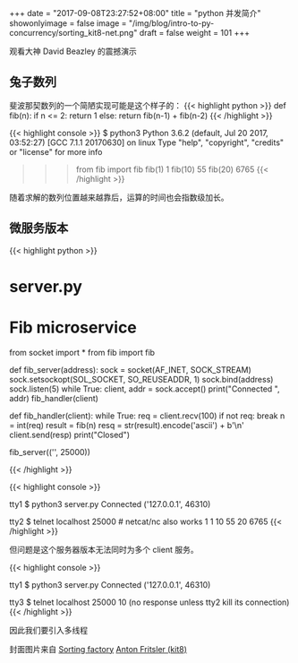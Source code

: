 +++
date = "2017-09-08T23:27:52+08:00"
title = "python 并发简介"
showonlyimage = false
image = "/img/blog/intro-to-py-concurrency/sorting_kit8-net.png"
draft = false
weight = 101
+++

观看大神 David Beazley 的震撼演示
<!--more-->

## 兔子数列

斐波那契数列的一个简陋实现可能是这个样子的：
{{< highlight python >}}
def fib(n):
    if n <= 2:
        return 1
    else:
        return fib(n-1) + fib(n-2)
{{< /highlight >}}

{{< highlight console >}}
$ python3
Python 3.6.2 (default, Jul 20 2017, 03:52:27)
[GCC 7.1.1 20170630] on linux
Type "help", "copyright", "credits" or "license" for more info  
>>> from fib import fib
>>> fib(1)
1
>>> fib(10)
55
>>> fib(20)
6765
{{< /highlight >}}

随着求解的数列位置越来越靠后，运算的时间也会指数级加长。

## 微服务版本

{{< highlight python >}}
# server.py
# Fib microservice

from socket import *
from fib import fib

def fib_server(address):
    sock = socket(AF_INET, SOCK_STREAM)
    sock.setsockopt(SOL_SOCKET, SO_REUSEADDR, 1)
    sock.bind(address)
    sock.listen(5)
    while True:
        client, addr = sock.accept()
        print("Connected ", addr)
        fib_handler(client)

def fib_handler(client):
    while True:
        req = client.recv(100)
        if not req:
            break
        n = int(req)
        result = fib(n)
        resq = str(result).encode('ascii') + b'\n'
        client.send(resp)
    print("Closed")

fib_server(('', 25000))

{{< /highlight >}}

{{< highlight console >}}

tty1 $ python3 server.py
Connected  ('127.0.0.1', 46310)

tty2 $ telnet localhost 25000 # netcat/nc also works
1
1
10
55
20
6765
{{< /highlight >}}

但问题是这个服务器版本无法同时为多个 client 服务。

{{< highlight console >}}

tty1 $ python3 server.py
Connected  ('127.0.0.1', 46310)

tty3 $ telnet localhost 25000
10
(no response unless tty2 kill its connection)
{{< /highlight >}}

因此我们要引入多线程

封面图片来自 [Sorting factory](https://dribbble.com/shots/3326497-Sorting-factory) <a href="https://dribbble.com/Frizler"><i class="fa fa-dribbble" aria-hidden="true"></i> Anton Fritsler (kit8)</a>
